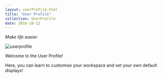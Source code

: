 ```yaml
---
layout: userProfile.html
title: "User Profile"
collection: UserProfile
date: 2016-10-12
---
```


*Make life easier*

 ![userprofile](/assets/img/userProfile/user_profile.JPG)

 Welcome to the User Profile!

 Here, you can learn to customise your workspace and set your own default displays!

 

